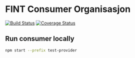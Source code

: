 # FINT Consumer Organisasjon

[![Build Status](https://travis-ci.org/FINTprosjektet/fint-consumer-organisasjon.svg?branch=master)](https://travis-ci.org/FINTprosjektet/fint-consumer-organisasjon)
[![Coverage Status](https://coveralls.io/repos/github/FINTprosjektet/fint-consumer-organisasjon/badge.svg?branch=master)](https://coveralls.io/github/FINTprosjektet/fint-consumer-organisasjon?branch=master)


## Run consumer locally

```bash
npm start --prefix test-provider
```